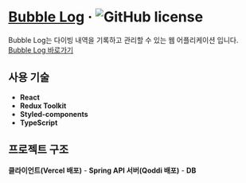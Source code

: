 # [Bubble Log](https://th-bubble-log.web.app) &middot; ![GitHub license](https://img.shields.io/badge/license-MIT-blue.svg)

Bubble Log는 다이빙 내역을 기록하고 관리할 수 있는 웹 어플리케이션 입니다. [Bubble Log 바로가기](https://th-bubble-log.web.app)

## 사용 기술

- **React**
- **Redux Toolkit**
- **Styled-components**
- **TypeScript**

## 프로젝트 구조
**클라이언트(Vercel 배포)** - **Spring API 서버(Qoddi 배포)** - **DB**
